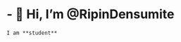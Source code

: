 # - 👋 Hi, I’m @RipinDensumite
```
I am **student**
```
<!---
RipinDensumite/RipinDensumite is a ✨ special ✨ repository because its `README.md` (this file) appears on your GitHub profile.
You can click the Preview link to take a look at your changes.
--->
